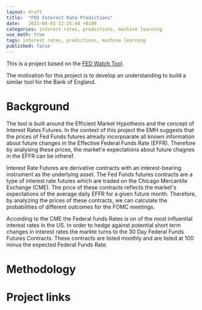 ```yaml
---
layout: draft
title:  "FED Interest Rate Predictions"
date:   2023-04-03 12:25:44 +0100
categories: interest rates, predictions, machine learning
use_math: true
tags: interest rates, predictions, machine learning
published: false
---
```



This is a project based on the [FED Watch Tool](https://www.cmegroup.com/markets/interest-rates/cme-fedwatch-tool.html).

The motivation for this project is to develop an understanding to build a similar tool for the Bank of England.

# Background
The tool is built around the Efficient Market Hypothesis and the concept of Interest Rates Futures. In the context of this project the EMH suggests that the prices of Fed Funds futures already incorpoarate all known information about future changes in the Effective Federal Funds Rate (EFFR). Therefore by analysing these prices, the market'e expectations about future chagnes in the EFFR can be infreref.

Interest Rate Futures are derivative contracts with an interest-bearing instrument as the underlying asset. The Fed Funds futures contracts are a type of interest rate futures which are traded on the Chicago Mercantile Exchange (CME). The price of these contracts reflects the market's expectations of the average daily EFFR for a given future month. Therefore, by analyzing the prices of these contracts, we can calculate the probabilities of different outcomes for the FOMC meetings.

According to the CME the Federal funds Rates is on of the most influential interest rates in the US. In order to hedge against potential short term changes in interest rates the markte turns to the 30 Day Federal Funds Futures Contracts. These contracts are listed monthly and are listed at 100 minus the expected Federal Funds Rate.

# Methodology

# Project links